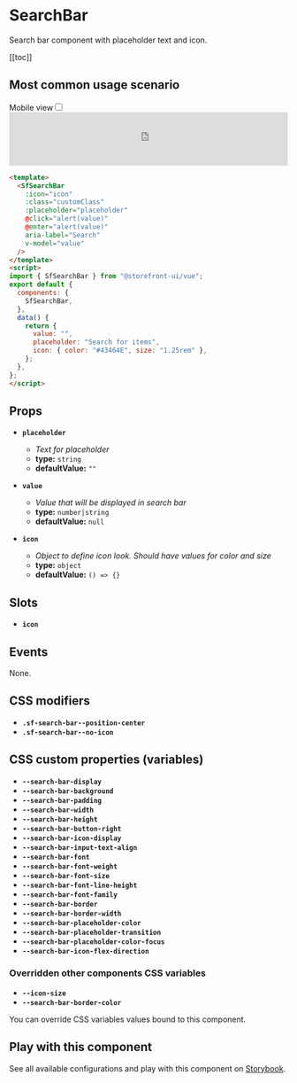 # SearchBar

Search bar component with placeholder text and icon.

[[toc]]

## Most common usage scenario

<div class="vuepress-mobile">
    <label for="vuepress-mobile" class="vuepress-mobile-label">Mobile view</label><input id="vuepress-mobile" type="checkbox" class="vuepress-mobile-checkbox">
    <iframe class="storybook-iframe" src="https://storybook.storefrontui.io/iframe.html?id=molecules-searchbar--common" style="width: 100%; border: 0; border-bottom: 1px solid #eee;height: 6rem"></iframe>
  </div>

```html
<template>
  <SfSearchBar
    :icon="icon"
    :class="customClass"
    :placeholder="placeholder"
    @click="alert(value)"
    @enter="alert(value)"
    aria-label="Search"
    v-model="value"
  />
</template>
<script>
import { SfSearchBar } from "@storefront-ui/vue";
export default {
  components: {
    SfSearchBar,
  },
  data() {
    return {
      value: "",
      placeholder: "Search for items",
      icon: { color: "#43464E", size: "1.25rem" },
    };
  },
};
</script>
```

## Props

- **`placeholder`**
  - _Text for placeholder_
  - **type:** `string`
  - **defaultValue:** `""`

- **`value`**
  - _Value that will be displayed in search bar_
  - **type:** `number|string`
  - **defaultValue:** `null`

- **`icon`**
  - _Object to define icon look. Should have values for color and size_
  - **type:** `object`
  - **defaultValue:** `() => {}`

## Slots

- **`icon`**

## Events

None.

## CSS modifiers

- **`.sf-search-bar--position-center`**
- **`.sf-search-bar--no-icon`**

## CSS custom properties (variables)

- **`--search-bar-display`**
- **`--search-bar-background`**
- **`--search-bar-padding`**
- **`--search-bar-width`**
- **`--search-bar-height`**
- **`--search-bar-button-right`**
- **`--search-bar-icon-display`**
- **`--search-bar-input-text-align`**
- **`--search-bar-font`**
- **`--search-bar-font-weight`**
- **`--search-bar-font-size`**
- **`--search-bar-font-line-height`**
- **`--search-bar-font-family`**
- **`--search-bar-border`**
- **`--search-bar-border-width`**
- **`--search-bar-placeholder-color`**
- **`--search-bar-placeholder-transition`**
- **`--search-bar-placeholder-color-focus`**
- **`--search-bar-icon-flex-direction`**
### Overridden other components CSS variables 
- **`--icon-size`**
- **`--search-bar-border-color`**


You can override CSS variables values bound to this component.

<!-- No _internal components -->

## Play with this component

See all available configurations and play with this component on <a href="https://storybook.storefrontui.io/?path=/story/molecules-searchbar--common">Storybook</a>.
